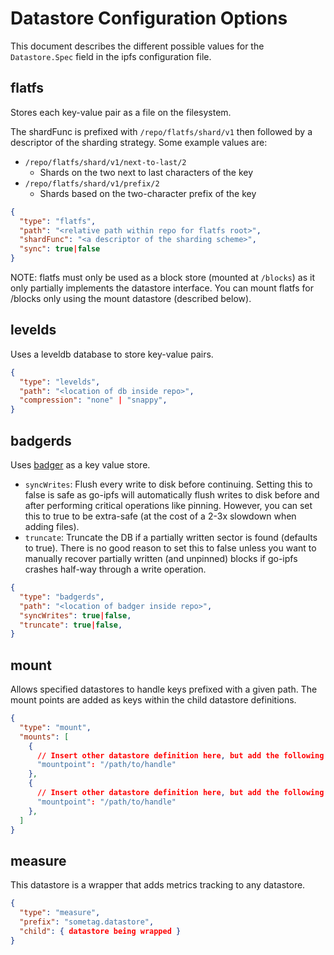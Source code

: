 # Datastore Configuration Options

This document describes the different possible values for the `Datastore.Spec` field in the ipfs configuration file.

## flatfs

Stores each key-value pair as a file on the filesystem.

The shardFunc is prefixed with `/repo/flatfs/shard/v1` then followed by a descriptor of the sharding strategy. Some example values are:
- `/repo/flatfs/shard/v1/next-to-last/2`
  - Shards on the two next to last characters of the key
- `/repo/flatfs/shard/v1/prefix/2`
  - Shards based on the two-character prefix of the key

```json
{
  "type": "flatfs",
  "path": "<relative path within repo for flatfs root>",
  "shardFunc": "<a descriptor of the sharding scheme>",
  "sync": true|false
}
```

NOTE: flatfs must only be used as a block store (mounted at `/blocks`) as it only partially implements the datastore interface. You can mount flatfs for /blocks only using the mount datastore (described below).

## levelds
Uses a leveldb database to store key-value pairs.

```json
{
  "type": "levelds",
  "path": "<location of db inside repo>",
  "compression": "none" | "snappy",
}
```

## badgerds

Uses [badger](https://github.com/dgraph-io/badger) as a key value store.

* `syncWrites`: Flush every write to disk before continuing. Setting this to false is safe as go-ipfs will automatically flush writes to disk before and after performing critical operations like pinning. However, you can set this to true to be extra-safe (at the cost of a 2-3x slowdown when adding files).
* `truncate`: Truncate the DB if a partially written sector is found (defaults to true). There is no good reason to set this to false unless you want to manually recover partially written (and unpinned) blocks if go-ipfs crashes half-way through a write operation.

```json
{
  "type": "badgerds",
  "path": "<location of badger inside repo>",
  "syncWrites": true|false,
  "truncate": true|false,
}
```

## mount

Allows specified datastores to handle keys prefixed with a given path.
The mount points are added as keys within the child datastore definitions.

```json
{
  "type": "mount",
  "mounts": [
    {
      // Insert other datastore definition here, but add the following key:
      "mountpoint": "/path/to/handle"
    },
    {
      // Insert other datastore definition here, but add the following key:
      "mountpoint": "/path/to/handle"
    },
  ]
}
```

## measure

This datastore is a wrapper that adds metrics tracking to any datastore.

```json
{
  "type": "measure",
  "prefix": "sometag.datastore",
  "child": { datastore being wrapped }
}
```

